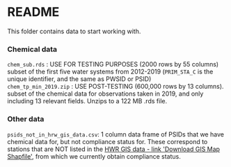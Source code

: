 # README

This folder contains data to start working with.  

### Chemical data

`chem_sub.rds` : USE FOR TESTING PURPOSES (2000 rows by 55 columns) subset of the first five water systems from 2012-2019 (`PRIM_STA_C` is the unique identifier, and the same as PWSID or PSID)  
`chem_tp_min_2019.zip` : USE POST-TESTING (600,000 rows by 13 columns). subset of the chemical data for observations taken in 2019, and only including 13 relevant fields. Unzips to a 122 MB .rds file.  


### Other data

`psids_not_in_hrw_gis_data.csv`: 1 column data frame of PSIDs that we have chemical data for, but not compliance status for. These correspond to stations that are NOT listed in the [HWR GIS data - link 'Download GIS Map Shapfile'](https://www.waterboards.ca.gov/water_issues/programs/hr2w/), from which we currently obtain compliance status.  